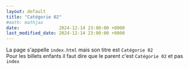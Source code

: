 ```yaml
---
layout: default
title: "Catégorie 02"
#math: mathjax
date:               2024-12-14 23:00:00 +0000
last_modified_date: 2024-12-14 23:00:00 +0000
---
```


La page s'appelle `index.html` mais son titre est ``Catégorie 02``  
Pour les billets enfants il faut dire que le parent c'est ``Catégorie 02`` et pas `index`
